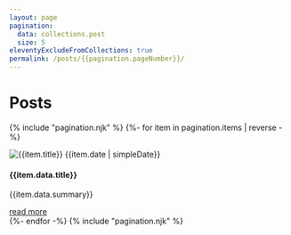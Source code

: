 ```yaml
---
layout: page
pagination:
  data: collections.post
  size: 5
eleventyExcludeFromCollections: true
permalink: /posts/{{pagination.pageNumber}}/
---
```


<h1 class="mb-3">Posts</h1>

{% include "pagination.njk" %}
{%- for item in pagination.items | reverse -%}   
<article class="mb-5 position-relative">
  <div class="row">
    <div class="col-12 col-sm-4">
      <img class="w-100 rounded" src="{{item.data.thumbnail}}" alt="{{item.title}}">
      <time class="item-date small d-block text-muted mb-2" datetime="{{item.date }}">{{item.date | simpleDate}}</time>
    </div>
    <div class="col">
      <h4>{{item.data.title}}</h4>
      <p class="mb-0">{{item.data.summary}}</p>
    </div>
  </div>
  <div class="text-right">
    <a href="{{ item.url | url }}" class="btn btn-sm btn-outline-secondary stretched-link">read more</a>
  </div>
</article>
{%- endfor -%}
{% include "pagination.njk" %}
